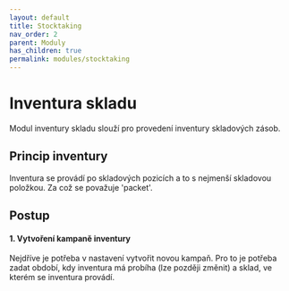 ```yaml
---
layout: default
title: Stocktaking
nav_order: 2
parent: Moduly
has_children: true
permalink: modules/stocktaking
---
```



# Inventura skladu

Modul inventury skladu slouží pro provedení inventury skladových zásob. 


## Princip inventury

Inventura se provádí po skladových pozicích a to s nejmenší skladovou položkou. Za což se považuje 'packet'. 




## Postup

#### 1. Vytvoření kampaně inventury
Nejdříve je potřeba v nastavení vytvořit novou kampaň. Pro to je potřeba zadat období, kdy inventura má probíha (lze později změnit) a sklad, ve kterém se inventura provádí. 

